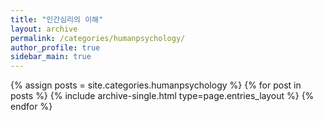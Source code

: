 ```yaml
---
title: "인간심리의 이해"
layout: archive
permalink: /categories/humanpsychology/
author_profile: true
sidebar_main: true
---
```


{% assign posts = site.categories.humanpsychology %}
{% for post in posts %}
  {% include archive-single.html type=page.entries_layout %}
{% endfor %}